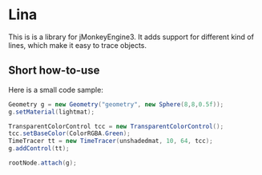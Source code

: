 # Lina
This is is a library for jMonkeyEngine3.
It adds support for different kind of lines,
which make it easy to trace objects.

## Short how-to-use
Here is a small code sample:
``` Java
Geometry g = new Geometry("geometry", new Sphere(8,8,0.5f));
g.setMaterial(lightmat);

TransparentColorControl tcc = new TransparentColorControl();
tcc.setBaseColor(ColorRGBA.Green);
TimeTracer tt = new TimeTracer(unshadedmat, 10, 64, tcc);
g.addControl(tt);

rootNode.attach(g);
```